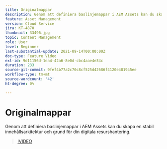 ```yaml
---
title: Originalmappar
description: Genom att definiera baslinjemappar i AEM Assets kan du skapa en stabil innehållsarkitektur och grund för din digitala resurshantering.
feature: Asset Management
version: Cloud Service
jira: KT-4870
thumbnail: 33496.jpg
topic: Content Management
role: User
level: Beginner
last-substantial-update: 2021-09-14T00:00:00Z
doc-type: Feature Video
exl-id: 9d11156d-1ea4-42a6-8e0d-cbc4aae4e34c
duration: 233
source-git-commit: 9fef4b77a2c70c8cf525d42686f4120e481945ee
workflow-type: tm+mt
source-wordcount: '42'
ht-degree: 0%

---
```


# Originalmappar

Genom att definiera baslinjemappar i AEM Assets kan du skapa en stabil innehållsarkitektur och grund för din digitala resurshantering.

>[!VIDEO](https://video.tv.adobe.com/v/33496?quality=12&learn=on)
